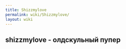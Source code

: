 ```yaml
---
title: Shizzmylove
permalink: wiki/Shizzmylove/
layout: wiki
---
```


## **shizzmylove** - олдскульный пупер
